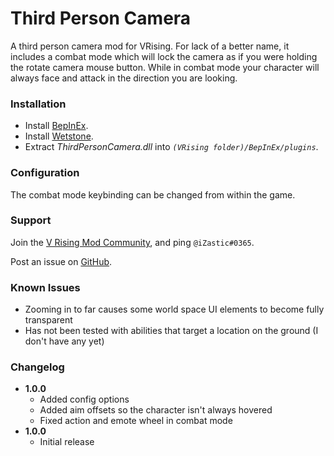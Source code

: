 # Third Person Camera

A third person camera mod for VRising. For lack of a better name, it includes a combat mode which will lock the camera as if you were holding the rotate camera mouse button. While in combat mode your character will always face and attack in the direction you are looking.

### Installation

- Install [BepInEx](https://v-rising.thunderstore.io/package/BepInEx/BepInExPack_V_Rising/).
- Install [Wetstone](https://v-rising.thunderstore.io/package/molenzwiebel/Wetstone/).
- Extract _ThirdPersonCamera.dll_ into _`(VRising folder)/BepInEx/plugins`_.

### Configuration

The combat mode keybinding can be changed from within the game.

### Support

Join the [V Rising Mod Community](https://discord.gg/r87Vdez2Br), and ping `@iZastic#0365`.

Post an issue on [GitHub](https://github.com/iZastic/vrising-thirdpersoncamera/issues).

### Known Issues
- Zooming in to far causes some world space UI elements to become fully transparent
- Has not been tested with abilities that target a location on the ground (I don't have any yet)

### Changelog

- **1.0.0**
    - Added config options
    - Added aim offsets so the character isn't always hovered
    - Fixed action and emote wheel in combat mode
- **1.0.0**
    - Initial release